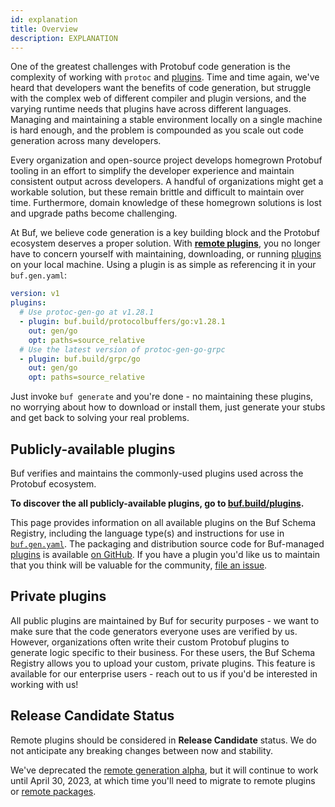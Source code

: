 ```yaml
---
id: explanation
title: Overview
description: EXPLANATION
---
```




One of the greatest challenges with Protobuf code generation is the complexity
of working with `protoc` and [plugins][plugins]. Time and time again, we've
heard that developers want the benefits of code generation, but struggle with
the complex web of different compiler and plugin versions, and the varying
runtime needs that plugins have across different languages. Managing and
maintaining a stable environment locally on a single machine is hard enough, and
the problem is compounded as you scale out code generation across many
developers.

Every organization and open-source project develops homegrown Protobuf tooling
in an effort to simplify the developer experience and maintain consistent output
across developers. A handful of organizations might get a workable solution, but
these remain brittle and difficult to maintain over time. Furthermore, domain
knowledge of these homegrown solutions is lost and upgrade paths become
challenging.

At Buf, we believe code generation is a key building block and the Protobuf
ecosystem deserves a proper solution. With **[remote plugins][plugins]**, you no
longer have to concern yourself with maintaining, downloading, or running
[plugins][plugins] on your local machine. Using a plugin is as simple as
referencing it in your `buf.gen.yaml`:

```yaml
version: v1
plugins:
  # Use protoc-gen-go at v1.28.1
  - plugin: buf.build/protocolbuffers/go:v1.28.1
    out: gen/go
    opt: paths=source_relative
  # Use the latest version of protoc-gen-go-grpc
  - plugin: buf.build/grpc/go
    out: gen/go
    opt: paths=source_relative
```

Just invoke `buf generate` and you're done - no maintaining these plugins, no
worrying about how to download or install them, just generate your stubs and get
back to solving your real problems.

## Publicly-available plugins

Buf verifies and maintains the commonly-used plugins used across the Protobuf
ecosystem.

**To discover the all publicly-available plugins, go to
[buf.build/plugins][plugins].**

This page provides information on all available plugins on the Buf Schema
Registry, including the language type(s) and instructions for use in
[`buf.gen.yaml`](/configuration/v1/buf-gen-yaml). The packaging and distribution
source code for Buf-managed [plugins][plugins] is available
[on GitHub](https://github.com/bufbuild/plugins). If you have a plugin you'd
like us to maintain that you think will be valuable for the community,
[file an issue](https://github.com/bufbuild/plugins/issues/new/choose).

## Private plugins

All public plugins are maintained by Buf for security purposes - we want to make
sure that the code generators everyone uses are verified by us. However,
organizations often write their custom Protobuf plugins to generate logic
specific to their business. For these users, the Buf Schema Registry allows you
to upload your custom, private plugins. This feature is available for
our enterprise users - reach out to us if you'd be interested in working with us!

## Release Candidate Status

Remote plugins should be considered in **Release Candidate** status. We do not
anticipate any breaking changes between now and stability.

We've deprecated the
[remote generation alpha](../../reference/deprecated/remote-generation/overview.mdx),
but it will continue to work until April 30, 2023, at which time you'll need to
migrate to remote plugins or [remote packages](../remote-packages/explanation).

[plugins]: https://buf.build/plugins
